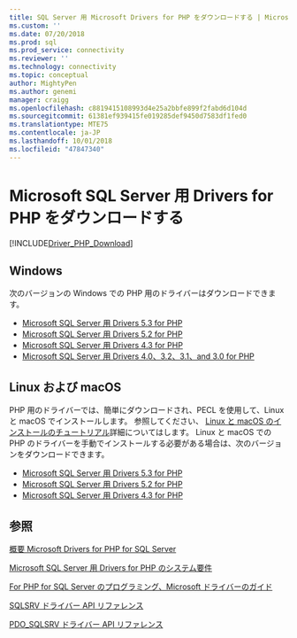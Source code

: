 ```yaml
---
title: SQL Server 用 Microsoft Drivers for PHP をダウンロードする | Microsoft Docs
ms.custom: ''
ms.date: 07/20/2018
ms.prod: sql
ms.prod_service: connectivity
ms.reviewer: ''
ms.technology: connectivity
ms.topic: conceptual
author: MightyPen
ms.author: genemi
manager: craigg
ms.openlocfilehash: c8819415108993d4e25a2bbfe899f2fabd6d104d
ms.sourcegitcommit: 61381ef939415fe019285def9450d7583df1fed0
ms.translationtype: MTE75
ms.contentlocale: ja-JP
ms.lasthandoff: 10/01/2018
ms.locfileid: "47847340"
---
```

# <a name="download-the-microsoft-drivers-for-php-for-sql-server"></a>Microsoft SQL Server 用 Drivers for PHP をダウンロードする

[!INCLUDE[Driver_PHP_Download](../../includes/driver_php_download.md)]

## <a name="windows"></a>Windows

次のバージョンの Windows での PHP 用のドライバーはダウンロードできます。

- [Microsoft SQL Server 用 Drivers 5.3 for PHP](https://www.microsoft.com/en-us/download/details.aspx?id=57163)
- [Microsoft SQL Server 用 Drivers 5.2 for PHP](https://www.microsoft.com/en-us/download/details.aspx?id=56729)
- [Microsoft SQL Server 用 Drivers 4.3 for PHP](https://www.microsoft.com/en-us/download/details.aspx?id=55642)
- [Microsoft SQL Server 用 Drivers 4.0、3.2、3.1、and 3.0 for PHP](https://www.microsoft.com/en-us/download/details.aspx?id=20098)

## <a name="linux-and-macos"></a>Linux および macOS

PHP 用のドライバーでは、簡単にダウンロードされ、PECL を使用して、Linux と macOS でインストールします。 参照してください、 [Linux と macOS のインストールのチュートリアル](installation-tutorial-linux-mac.md)詳細についてはします。 Linux と macOS での PHP のドライバーを手動でインストールする必要がある場合は、次のバージョンをダウンロードできます。

- [Microsoft SQL Server 用 Drivers 5.3 for PHP](https://github.com/Microsoft/msphpsql/releases/tag/v5.3.0)
- [Microsoft SQL Server 用 Drivers 5.2 for PHP](https://github.com/Microsoft/msphpsql/releases/tag/v5.2.0)
- [Microsoft SQL Server 用 Drivers 4.3 for PHP](https://github.com/Microsoft/msphpsql/releases/tag/v4.3.0)

## <a name="see-also"></a>参照

[概要 Microsoft Drivers for PHP for SQL Server](getting-started-with-the-php-sql-driver.md)

[Microsoft SQL Server 用 Drivers for PHP のシステム要件](system-requirements-for-the-php-sql-driver.md)

[For PHP for SQL Server のプログラミング、Microsoft ドライバーのガイド](programming-guide-for-php-sql-driver.md)

[SQLSRV ドライバー API リファレンス](sqlsrv-driver-api-reference.md)

[PDO_SQLSRV ドライバー API リファレンス](pdo-sqlsrv-driver-reference.md)
